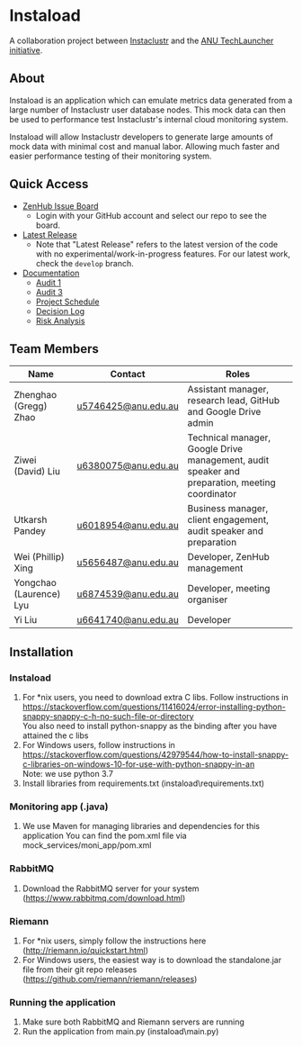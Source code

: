 
# Instaload
A collaboration project between [Instaclustr](https://www.instaclustr.com/) and the [ANU TechLauncher initiative](https://cs.anu.edu.au/TechLauncher/).

## About
Instaload is an application which can emulate metrics data generated from a large number of Instaclustr user database nodes. This mock data can then be used to performance test Instaclustr's internal cloud monitoring system.

Instaload will allow Instaclustr developers to generate large amounts of mock data with minimal cost and manual labor. Allowing much faster and easier performance testing of their monitoring system.

## Quick Access
* [ZenHub Issue Board](https://app.zenhub.com/login)
    * Login with your GitHub account and select our repo to see the board.
* [Latest Release](https://github.com/Zhenghao-Zhao/Instaload/tree/master)
    * Note that "Latest Release" refers to the latest version of the code with no experimental/work-in-progress features. For our latest work, check the `develop` branch.
* [Documentation](https://drive.google.com/drive/folders/1xwgVBDAqbR-0H-oAxnSYZ9wgkiJFF5hS)
	* [Audit 1](https://drive.google.com/open?id=1LJdIqN4f_QtRiAGmNa--DRuzeKxTupYX)
	* [Audit 3](https://drive.google.com/open?id=1eeeyvOxhVNCOs0OE0pj5PrS7LTvF5LVY)
	* [Project Schedule](https://drive.google.com/open?id=13r4F3HSRC7zvWvQ7C5R0khaqGytzV6Yw)
	* [Decision Log](https://drive.google.com/open?id=1yDMyS0m3fL1ZBKwTFMU8WYMf0t8xxzgGl6DG04nO-s4)
	* [Risk Analysis](https://docs.google.com/document/d/1SslevcaDcjy7WK0WpOBv-2qWQspq_Bn9gxxTzi80Gss/edit?usp=sharing)


## Team Members

Name | Contact | Roles |
------------ | ------------- | ------------- | 
Zhenghao (Gregg) Zhao | u5746425@anu.edu.au | Assistant manager, research lead, GitHub and Google Drive admin |
Ziwei (David) Liu	 | u6380075@anu.edu.au | Technical manager, Google Drive management, audit speaker and preparation, meeting coordinator |
Utkarsh Pandey | u6018954@anu.edu.au | Business manager, client engagement, audit speaker and preparation |
Wei (Phillip) Xing	 | u5656487@anu.edu.au | Developer, ZenHub management |
Yongchao (Laurence) Lyu	 | u6874539@anu.edu.au | Developer, meeting organiser |
Yi Liu	 | u6641740@anu.edu.au | Developer |

## Installation

### Instaload 
1. For *nix users, you need to download extra C libs. Follow instructions in https://stackoverflow.com/questions/11416024/error-installing-python-snappy-snappy-c-h-no-such-file-or-directory
<br>You also need to install python-snappy as the binding after you have attained the c libs
2. For Windows users, follow instructions in https://stackoverflow.com/questions/42979544/how-to-install-snappy-c-libraries-on-windows-10-for-use-with-python-snappy-in-an
<br>Note: we use python 3.7
3. Install libraries from requirements.txt (instaload\requirements.txt)

### Monitoring app (.java)
1. We use Maven for managing libraries and dependencies for this application
You can find the pom.xml file via mock_services/moni_app/pom.xml

### RabbitMQ
1. Download the RabbitMQ server for your system
(https://www.rabbitmq.com/download.html)

### Riemann
1. For *nix users, simply follow the instructions here
(http://riemann.io/quickstart.html)
2. For Windows users, the easiest way is to download the standalone.jar file from their git repo releases 
(https://github.com/riemann/riemann/releases) 

### Running the application
1. Make sure both RabbitMQ and Riemann servers are running
2. Run the application from main.py (instaload\main.py)